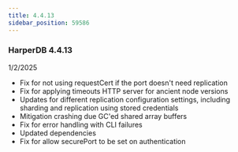 ```yaml
---
title: 4.4.13
sidebar_position: 59586
---
```


### HarperDB 4.4.13

1/2/2025

- Fix for not using requestCert if the port doesn't need replication
- Fix for applying timeouts HTTP server for ancient node versions
- Updates for different replication configuration settings, including sharding and replication using stored credentials
- Mitigation crashing due GC'ed shared array buffers
- Fix for error handling with CLI failures
- Updated dependencies
- Fix for allow securePort to be set on authentication

